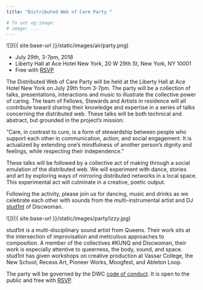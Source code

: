 ```yaml
---
title: "Distributed Web of Care Party "

# To set og:image:
# image: ...
---
```

 ![]({{ site.base-url }}/static/images/air/party.png)

 - July 29th, 3-7pm, 2018 
 - Liberty Hall at Ace Hotel New York, 20 W 29th St, New York, NY 10001
 - Free with [RSVP](https://www.eventbrite.com/e/distributed-web-of-care-party-tickets-47220143721)

The Distributed Web of Care Party will be held at the Liberty Hall at Ace Hotel New York on July 29th from 3-7pm. The party will be a collection of talks, presentations, interactions and music to illustrate the collective power of caring. The team of Fellows, Stewards and Artists in residence will all contribute toward sharing their knowledge and expertise in a series of talks concerning the distributed web. These talks will be both technical and abstract, but grounded in the project’s mission:
 
“Care, in contrast to cure, is a form of stewardship between people who support each other in communication, action, and social engagement. It is actualized by extending one’s mindfulness of another person’s dignity and feelings, while respecting their independence.”

These talks will be followed by a collective act of making through a social emulation of the distributed web. We will experiment with dance, stories and art by exploring ways of mirroring distributed networks in a local space. This experimental act will culminate in a creative, poetic output.

Following the activity, please join us for dancing, music and drinks as we celebrate each other with sounds from the multi-instrumental artist and DJ [stud1nt](http://stud1nt.nyc/) of Discwoman.

![]({{ site.base-url }}/static/images/party/izzy.jpg)

stud1nt is a multi-disciplinary sound artist from Queens. Their work sits at the intersection of improvisation and meticulous approaches to composition. A member of the collectives #KUNQ and Discwoman, their work is especially attentive to queerness, the body, sound, and space. stud1nt has given workshops on creative production at Vassar College, the New School, Recess Art, Pioneer Works, Moogfest, and Ableton Loop.

The party will be governed by the DWC [code of conduct](https://dwc-tchoi8.hashbase.io/posts/coc/). It is open to the public and free with [RSVP](https://www.eventbrite.com/e/distributed-web-of-care-party-tickets-47220143721).